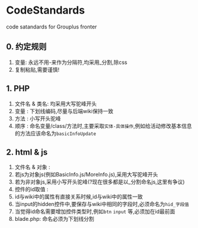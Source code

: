 # CodeStandards
code satandards for Grouplus fronter 

## 0. 约定规则

1. 变量: 永远不用-来作为分隔符,均采用_分割,除css
2. 复制粘贴,需要谨慎!

## 1. PHP

1. 文件名 & 类名: 均采用大写驼峰开头
2. 变量       : 下划线编码,尽量与后端wiki保持一致
3. 方法       : 小写开头驼峰
4. 顺序       : 命名变量/class/方法时,主要采取`实体-具体操作`,例如给活动修改基本信息的方法应该命名为`basicInfoUpdate`

## 2. html & js

1. 文件名 & 对象 : 
  1. 若js为对象js(例如BasicInfo.js/MoreInfo.js),采用大写驼峰开头
  2. 若为非对象js,采用小写开头驼峰(?现在很多都是以_分割命名js,这里有争议)
2. 控件的id取值  : 
  1. id与wiki中的属性有直接关系时候,id与wiki中的属性一致
  2. 当input的hidden控件中,要保存与wiki中相同的字段时,必须命名为`hid_字段值`
  3. 当觉得id命名需要增加控件类型时,例如`btn` `input` 等,必须加在id最前面
3. blade.php: 命名必须为下划线分割
